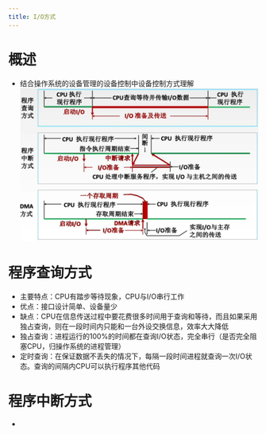 ```yaml
---
title: I/O方式
---
```




# 概述

- 结合操作系统的设备管理的设备控制中设备控制方式理解![image-20250414214613278](./resource/image-20250414214613278.png)

# 程序查询方式

- 主要特点：CPU有踏步等待现象，CPU与I/O串行工作
- 优点：接口设计简单、设备量少
- 缺点：CPU在信息传送过程中要花费很多时间用于查询和等待，而且如果采用独占查询，则在一段时间内只能和一台外设交换信息，效率大大降低
- 独占查询：进程运行的100%的时间都在查询I/O状态，完全串行（是否完全阻塞CPU，归操作系统的进程管理）
- 定时查询：在保证数据不丢失的情况下，每隔一段时间进程就查询一次I/O状态。查询的间隔内CPU可以执行程序其他代码

# 程序中断方式

- 